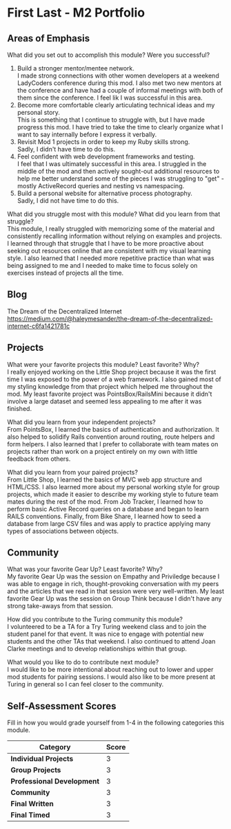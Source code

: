 # First Last - M2 Portfolio

## Areas of Emphasis

What did you set out to accomplish this module? Were you successful?
  1) Build a stronger mentor/mentee network.<br>
  I made strong connections with other women developers at a weekend LadyCoders conference during this mod.  I also met two new mentors at the conference and have had a couple of informal meetings with both of them since the conference.  I feel lik I was successful in this area.
  2) Become more comfortable clearly articulating technical ideas and my personal story.<br>
  This is something that I continue to struggle with, but I have made progress this mod.  I have tried to take the time to clearly organize what I want to say internally before I express it verbally.
  3) Revisit Mod 1 projects in order to keep my Ruby skills strong.<br>
  Sadly, I didn't have time to do this.
  4) Feel confident with web development frameworks and testing.<br>
  I feel that I was ultimately successful in this area.  I struggled in the middle of the mod and then actively sought-out additional resources to help me better understand some of the pieces I was struggling to "get" - mostly ActiveRecord queries and nesting vs namespacing.
  5) Build a personal website for alternative process photography.<br>
  Sadly, I did not have time to do this.
  
What did you struggle most with this module? What did you learn from that struggle?<br>
This module, I really struggled with memorizing some of the material and consistently recalling information without relying on examples and projects.  I learned through that struggle that I have to be more proactive about seeking out resources online that are consistent with my visual learning style.  I also learned that I needed more repetitive practice than what was being assigned to me and I needed to make time to focus solely on exercises instead of projects all the time.

## Blog
The Dream of the Decentralized Internet<br>
https://medium.com/@haleymesander/the-dream-of-the-decentralized-internet-c6fa1421781c

## Projects

What were your favorite projects this module? Least favorite? Why?<br>
I really enjoyed working on the Little Shop project because it was the first time I was exposed to the power of a web framework.  I also gained most of my styling knowledge from that project which helped me throughout the mod.  My least favorite project was PointsBox/RailsMini because it didn't involve a large dataset and seemed less appealing to me after it was finished.

What did you learn from your independent projects?<br>
From PointsBox, I learned the basics of authentication and authorization.  It also helped to solidify Rails convention around routing, route helpers and form helpers.  I also learned that I prefer to collaborate with team mates on projects rather than work on a project entirely on my own with little feedback from others.

What did you learn from your paired projects?<br>
From Little Shop, I learned the basics of MVC web app structure and HTML/CSS.  I also learned more about my personal working style for group projects, which made it easier to describe my working style to future team mates during the rest of the mod.  From Job Tracker, I learned how to perform basic Active Record queries on a database and began to learn RAILS conventions.  Finally, from Bike Share, I learned how to seed a database from large CSV files and was apply to practice applying many types of associations between objects.

## Community

What was your favorite Gear Up? Least favorite? Why?<br>
My favorite Gear Up was the session on Empathy and Priviledge because I was able to engage in rich, thought-provoking conversation with my peers and the articles that we read in that session were very well-written.  My least favorite Gear Up was the session on Group Think because I didn't have any strong take-aways from that session.

How did you contribute to the Turing community this module?<br>
I volunteered to be a TA for a Try Turing weekend class and to join the student panel for that event.  It was nice to engage with potential new students and the other TAs that weekend.  I also continued to attend Joan Clarke meetings and to develop relationships within that group.  

What would you like to do to contribute next module?<br>
I would like to be more intentional about reaching out to lower and upper mod students for pairing sessions.  I would also like to be more present at Turing in general so I can feel closer to the community.

## Self-Assessment Scores

Fill in how you would grade yourself from 1-4 in the following categories this module.

| Category                     | Score |
| -----------------------------| ----- |
| **Individual Projects**      |   3   |
| **Group Projects**           |   3   |
| **Professional Development** |   3   |
| **Community**                |   3   |
| **Final Written**            |   3   |
| **Final Timed**              |   3   |
